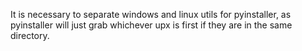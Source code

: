 It is necessary to separate windows and linux utils for pyinstaller, as pyinstaller will just grab whichever upx is first if they are in the same directory.